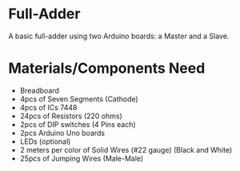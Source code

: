 # Full-Adder
A basic full-adder using two Arduino boards: a Master and a Slave.

# Materials/Components Need
- Breadboard
- 4pcs of Seven Segments (Cathode)
- 4pcs of ICs 7448
- 24pcs of Resistors (220 ohms)
- 2pcs of DIP switches (4 Pins each)
- 2pcs Arduino Uno boards
- LEDs (optional)
- 2 meters per color of Solid Wires (#22 gauge) (Black and White)
- 25pcs of Jumping Wires (Male-Male)

